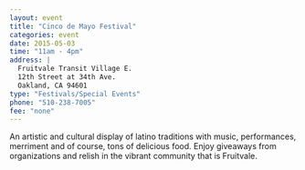 ```yaml
---
layout: event
title: "Cinco de Mayo Festival"
categories: event
date: 2015-05-03
time: "11am - 4pm"
address: | 
  Fruitvale Transit Village E.
  12th Street at 34th Ave.
  Oakland, CA 94601
type: "Festivals/Special Events"
phone: "510-238-7005"
fee: "none"
---
```


An artistic and cultural display of latino traditions with music, performances, merriment and of course, tons of delicious food. Enjoy giveaways from organizations and relish in the vibrant community that is Fruitvale.